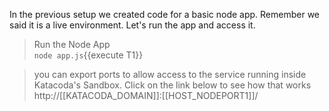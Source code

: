 In the previous setup we created code for a basic node app. Remember we said it is a live environment. Let's run the app and access it.  

> Run the Node App  
`node app.js`{{execute T1}}

> you can export ports to allow access to the service running inside Katacoda's Sandbox. Click on the link below to see how that works
http://[[KATACODA_DOMAIN]]:[[HOST_NODEPORT1]]/